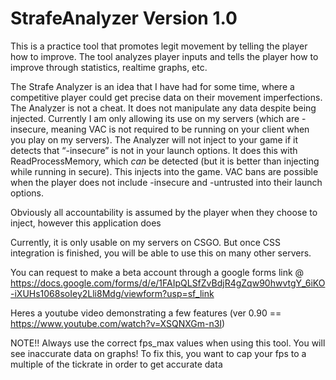 # StrafeAnalyzer Version 1.0
This is a practice tool that promotes legit movement by telling the player how to improve.
The tool analyzes player inputs and tells the player how to improve through statistics, realtime graphs, etc. 

The Strafe Analyzer is an idea that I have had for some time, where a competitive player could get precise data on their movement imperfections. The Analyzer is not a cheat. It does not manipulate any data despite being injected. Currently I am only allowing its use on my servers (which are -insecure, meaning VAC is not required to be running on your client when you play on my servers). The Analyzer will not inject to your game if it detects that “-insecure” is not in your launch options. It does this with ReadProcessMemory, which *can* be detected (but it is better than injecting while running in secure). This injects into the game. VAC bans are possible when the player does not include -insecure and -untrusted into their launch options. 

Obviously all accountability is assumed by the player when they choose to inject, however this application does

Currently, it is only usable on my servers on CSGO. But once CSS integration is finished, you will be able to use this on many other servers.


You can request to make a beta account through a google forms link @ https://docs.google.com/forms/d/e/1FAIpQLSfZvBdjR4gZqw90hwvtgY_6iKO-iXUHs1068soIey2Lli8Mdg/viewform?usp=sf_link

Heres a youtube video demonstrating a few features (ver 0.90 == https://www.youtube.com/watch?v=XSQNXGm-n3I)

NOTE!!
Always use the correct fps_max values when using this tool. You will see inaccurate data on graphs! To fix this, you want to cap your fps to a multiple of the tickrate in order to get accurate data

